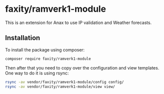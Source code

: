 faxity/ramverk1-module
======================

This is an extension for Anax to use IP validation and Weather forecasts.

## Installation

To install the package using composer:

`composer require faxity/ramverk1-module`

Then after that you need to copy over the configuration and view templates. One way to do it is using rsync:

```bash
rsync -av vendor/faxity/ramverk1-module/config config/
rsync -av vendor/faxity/ramverk1-module/view view/
```
